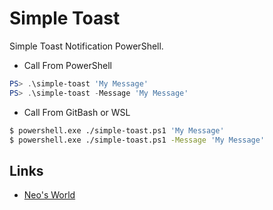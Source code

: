 # Simple Toast

Simple Toast Notification PowerShell.

- Call From PowerShell

```powershell
PS> .\simple-toast 'My Message'
PS> .\simple-toast -Message 'My Message'
```

- Call From GitBash or WSL

```bash
$ powershell.exe ./simple-toast.ps1 'My Message'
$ powershell.exe ./simple-toast.ps1 -Message 'My Message'
```


## Links

- [Neo's World](https://neos21.net/)

